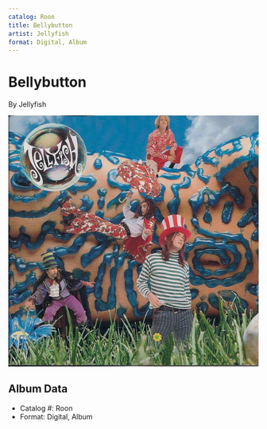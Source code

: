 ```yaml
---
catalog: Roon
title: Bellybutton
artist: Jellyfish
format: Digital, Album
---
```


# Bellybutton

By Jellyfish

![](../../assets/albumcovers/Jellyfish-Bellybutton.png)

## Album Data

- Catalog #: Roon
- Format: Digital, Album

